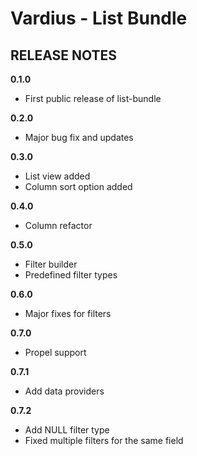 Vardius - List Bundle
======================================

RELEASE NOTES
----------------
**0.1.0**

- First public release of list-bundle

**0.2.0**

- Major bug fix and updates

**0.3.0**

- List view added
- Column sort option added

**0.4.0**

- Column refactor

**0.5.0**

- Filter builder
- Predefined filter types

**0.6.0**

- Major fixes for filters

**0.7.0**

- Propel support

**0.7.1**

- Add data providers

**0.7.2**

- Add NULL filter type
- Fixed multiple filters for the same field